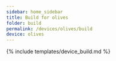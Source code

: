 ```yaml
---
sidebar: home_sidebar
title: Build for olives
folder: build
permalink: /devices/olives/build
device: olives
---
```

{% include templates/device_build.md %}
